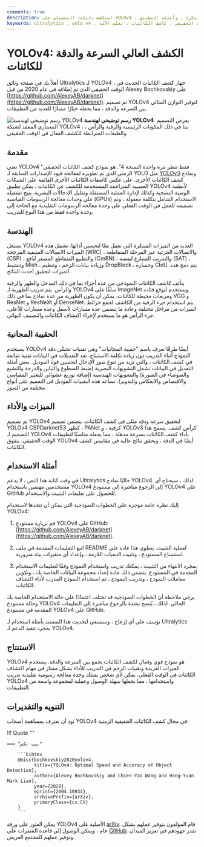```yaml
---
comments: true
description: استكشف دليلنا التفصيلي على YOLOv4 ، وهو جهاز كشف الكائنات الحديثة في الوقت الحقيقي. فهم أبرز معالم التصميم المعماري الخاصة به ، والميزات المبتكرة ، وأمثلة التطبيق.
keywords: ultralytics ، yolo v4 ، كشف الكائنات ، شبكة عصبية ، كشف في الوقت الحقيقي ، كاشف الكائنات ، تعلم الآلة
---
```


# YOLOv4: الكشف العالي السرعة والدقة للكائنات

أهلاً بك في صفحة وثائق Ultralytics لـ YOLOv4 ، جهاز كشف الكائنات الحديث في الوقت الحقيقي الذي تم إطلاقه في عام 2020 من قبل Alexey Bochkovskiy على [https://github.com/AlexeyAB/darknet](https://github.com/AlexeyAB/darknet). تم تصميم YOLOv4 لتوفير التوازن المثالي بين السرعة والدقة ، مما يجعله خيارًا ممتازًا للعديد من التطبيقات.

![رسم توضيحي لهندسة YOLOv4](https://user-images.githubusercontent.com/26833433/246185689-530b7fe8-737b-4bb0-b5dd-de10ef5aface.png)
**رسم توضيحي لهندسة YOLOv4**. يعرض التصميم المعماري المعقد لشبكة YOLOv4 ، بما في ذلك المكونات الرئيسية والرقبة والرأس ، والطبقات المترابطة للكشف الفعال في الوقت الحقيقي.

## مقدمة

تعني YOLOv4 "فقط تنظر مرة واحدة النسخة 4". هو نموذج كشف الكائنات الحقيقي الزمني الذي تم تطويره لمعالجة قيود الإصدارات السابقة لـ YOLO مثل [YOLOv3](yolov3.md) ونماذج كشف الكائنات الأخرى. على عكس كاشفات الكائنات الأخرى القائمة على الشبكات العصبية المتزاحمة المستخدمة للكشف عن الكائنات ، يمكن تطبيق YOLOv4 لأنظمة الوصية النصحية وكذلك لإدارة العملية المستقلة وتقليل الإدخالات البشرية. يتيح تشغيله على وحدات معالجة الرسومات القياسية (GPUs) الاستخدام الشامل بتكلفة معقولة ، وتم تصميمه للعمل في الوقت الفعلي على وحدة معالجة الرسومات التقليدية مع الحاجة إلى وحدة واحدة فقط من هذا النوع للتدريب.

## الهندسة

تستغل YOLOv4 العديد من الميزات المبتكرة التي تعمل معًا لتحسين أدائها. تشمل هذه الميزات الاتصالات المتبقية المرجحة (WRC) ، والاتصالات الجزئية عبر المرحلة المتقاطعة (CSP) ، والتطبيع المتقاطع المصغر لدُفع (CmBN) ، والتدريب المتنازع لنفسه (SAT) ، وتنشيط Mish ، وزيادة بيانات الزخم ، وتنظيم DropBlock ، وخسارة CIoU. يتم دمج هذه الميزات لتحقيق أحدث النتائج.

يتألف كاشف الكائنات النموذجي من عدة أجزاء بما في ذلك المدخل والظهر والرقبة والرأس. يتم تدريب الظهرية لـ YOLOv4 سلفًا على ImageNet ويستخدم لتوقع فئات ومربعات محيطة للكائنات. يمكن أن يكون الظهرية من عدة نماذج بما في ذلك VGG و ResNet و ResNeXt أو DenseNet. يتم استخدام جزء الرقبة من الكاشف لجمع خرائط الميزات من مراحل مختلفة وعادة ما يتضمن عدة مسارات لأسفل وعدة مسارات للأعلى. جزء الرأس هو ما يستخدم لإجراء اكتشاف الكائنات والتصنيف النهائي.

## الحقيبة المجانية

يستخدم YOLOv4 أيضًا طرقًا تعرف باسم "حقيبة المجانيات" وهي تقنيات تحسِّن دقة النموذج أثناء التدريب دون زيادة تكلفة الاستنتاج. تعد التعديلات في البيانات تقنية شائعة في كشف الكائنات ، والتي تزيد من تنوع صور الإدخال لتحسين قوة الموديل. بعض أمثلة التعديل في البيانات تشمل التشويهات البصرية (ضبط السطوع والتباين والدرجة والتشبع والضوضاء في الصورة) والتشويهات الهندسية (إضافة توزيع عشوائي للتغيير المقياسي والاقتصاص والانعكاس والتدوير). تساعد هذه التقنيات الموديل في التعميم على أنواع مختلفة من الصور.

## الميزات والأداء

تم تصميم YOLOv4 لتحقيق سرعة ودقة مثلى في كشف الكائنات. يتضمن تصميم YOLOv4 CSPDarknet53 كظهر ، PANet كرقبة ، و YOLOv3 كرأس كشف. يسمح هذا التصميم لـ YOLOv4 بأداء كشف الكائنات بسرعة مذهلة ، مما يجعله مناسبًا لتطبيقات الوقت الحقيقي. يتفوق YOLOv4 أيضًا في الدقة ، ويحقق نتائج عالية في مقاييس كشف الكائنات.

## أمثلة الاستخدام

في وقت كتابة هذا النص ، لا يدعم Ultralytics حاليًا نماذج YOLOv4. لذلك ، سيحتاج أي مستخدمين مهتمين باستخدام YOLOv4 إلى الرجوع مباشرة إلى مستودع YOLOv4 على GitHub للحصول على تعليمات التثبيت والاستخدام.

إليك نظرة عامة موجزة على الخطوات النموذجية التي يمكن أن تتخذها لاستخدام YOLOv4:

1. قم بزيارة مستودع YOLOv4 على GitHub: [https://github.com/AlexeyAB/darknet](https://github.com/AlexeyAB/darknet).

2. اتبع التعليمات المقدمة في ملف README لعملية التثبيت. ينطوي هذا عادة على استنساخ المستودع ، وتثبيت التبعيات اللازمة ، وإعداد أي متغيرات بيئة ضرورية.

3. بمجرد الانتهاء من التثبيت ، يمكنك تدريب واستخدام النموذج وفقًا لتعليمات الاستخدام المقدمة في المستودع. يتضمن ذلك عادة إعداد مجموعة البيانات الخاصة بك ، وتكوين معاملات النموذج ، وتدريب النموذج ، ثم استخدام النموذج المدرب لأداء اكتشاف الكائنات.

يرجى ملاحظة أن الخطوات النموذجية قد تختلف اعتمادًا على حالة الاستخدام الخاصة بك وحالة مستودع YOLOv4 الحالي. لذلك ، يُنصح بشدة بالرجوع مباشرة إلى التعليمات المقدمة في مستودع YOLOv4 على GitHub.

نؤسف على أي إزعاج ، وسنسعى لتحديث هذا المستند بأمثلة استخدام لـ Ultralytics بمجرد تنفيذ الدعم لـ YOLOv4.

## الاستنتاج

YOLOv4 هو نموذج قوي وفعال لكشف الكائنات يجمع بين السرعة والدقة. يستخدم الميزات الفريدة وتقنيات الزخم في التدريب للأداء بشكل ممتاز في مهام اكتشاف الكائنات في الوقت الفعلي. يمكن لأي شخص يمتلك وحدة معالجة رسومية تقليدية تدريب YOLOv4 واستخدامها ، مما يجعلها سهلة الوصول وعملية لمجموعة واسعة من التطبيقات.

## التنويه والتقديرات

نود أن نعترف بمساهمة أصحاب YOLOv4 في مجال كشف الكائنات الحقيقية الزمنية:

!!! Quote ""

    === "بيب تكس"

        ```bibtex
        @misc{bochkovskiy2020yolov4,
              title={YOLOv4: Optimal Speed and Accuracy of Object Detection},
              author={Alexey Bochkovskiy and Chien-Yao Wang and Hong-Yuan Mark Liao},
              year={2020},
              eprint={2004.10934},
              archivePrefix={arXiv},
              primaryClass={cs.CV}
        }
        ```

يمكن العثور على ورقة YOLOv4 الأصلية على [arXiv](https://arxiv.org/abs/2004.10934). قام المؤلفون بتوفير عملهم بشكل عام ، ويمكن الوصول إلى قاعدة الشفرات على [GitHub](https://github.com/AlexeyAB/darknet). نقدر جهودهم في تعزيز الميدان وتوفير عملهم للمجتمع العريض.
